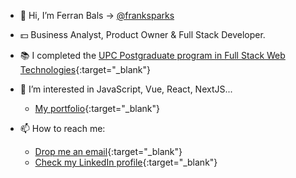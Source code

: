 - 👋 Hi, I’m Ferran Bals -> [@franksparks](https://github.com/franksparks)

- 💵 Business Analyst, Product Owner & Full Stack Developer.

- 📚 I completed the [UPC Postgraduate program in Full Stack Web Technologies](https://www.talent.upc.edu/cat/estudis/formacio/curs/304800/postgrau-full-stack-web-technologies/){:target="_blank"}

- 👀 I’m interested in JavaScript, Vue, React, NextJS...
  - [My portfolio](https://ferranbals.vercel.app/){:target="_blank"}

- 📫 How to reach me:
  - [Drop me an email](mailto:ferranbals@gmail.com){:target="_blank"}
  - [Check my LinkedIn profile](https://www.linkedin.com/in/fbals/){:target="_blank"}

<!---
franksparks/franksparks is a ✨ special ✨ repository because its `README.md` (this file) appears on your GitHub profile.
You can click the Preview link to take a look at your changes.
--->
